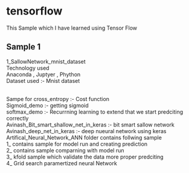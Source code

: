 # tensorflow
This Sample which I have learned using Tensor Flow

## Sample 1
1_SallowNetwork_mnist_dataset
<br>
Technology used <br>
Anaconda , Juptyer , Phython <br>
Dataset used :- Mnist dataset 

<br>
Sampe for
cross_entropy :- Cost function 
<br>
Sigmoid_demo :- getting sigmoid
<br>
softmax_demo :- Recurrning learning to extend that we start predciting correctly
<br>
Avinash_Bit_smart_shallow_net_in_keras :- bit smart sallow network
<br>
Avinash_deep_net_in_keras :- deep nueural network using keras
<br>
Artifical_Neural_Network_ANN folder contains follwing sample
<br>
1_ contains sample for model run and creating prediction
<br>
2_ contains sample comparning with model run
<br>
3_ kfold sample which validate the data more proper predciting
<br>
4_ Grid search paramertized neural Network
